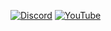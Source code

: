 [![Discord](https://img.shields.io/badge/Discord-%237289DA.svg?style=for-the-badge&logo=discord&logoColor=white)](https://discord.gg/yk5ean6rte)
[![YouTube](https://img.shields.io/badge/YouTube-%23FF0000.svg?style=for-the-badge&logo=YouTube&logoColor=white)](https://www.youtube.com/@official-fzstudio)
